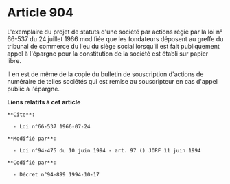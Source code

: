 # Article 904

L'exemplaire du projet de statuts d'une société par actions régie par la loi n° 66-537 du 24 juillet 1966 modifiée que les
fondateurs déposent au greffe du tribunal de commerce du lieu du siège social lorsqu'il est fait publiquement appel à
l'épargne pour la constitution de la société est établi sur papier libre.

Il en est de même de la copie du bulletin de souscription d'actions de numéraire de telles sociétés qui est remise au
souscripteur en cas d'appel public à l'épargne.

**Liens relatifs à cet article**

	**Cite**:

	  - Loi n°66-537 1966-07-24

	**Modifié par**:

	  - Loi n°94-475 du 10 juin 1994 - art. 97 () JORF 11 juin 1994

	**Codifié par**:

	  - Décret n°94-899 1994-10-17
